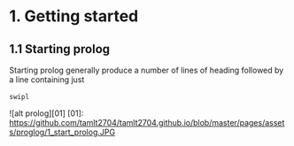 # 1. Getting started
## 1.1 Starting prolog

Starting prolog generally produce a number of lines of heading followed by a
line containing just

```shell
swipl
```

![alt prolog][01]
[01]: https://github.com/tamlt2704/tamlt2704.github.io/blob/master/pages/assets/proglog/1_start_prolog.JPG
